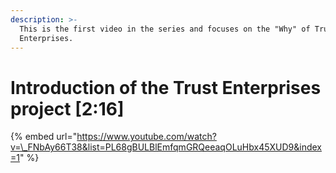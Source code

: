 ```yaml
---
description: >-
  This is the first video in the series and focuses on the "Why" of Trust
  Enterprises.
---
```


# Introduction of the Trust Enterprises project \[2:16\]

{% embed url="https://www.youtube.com/watch?v=\_FNbAy66T38&list=PL68gBULBlEmfqmGRQeeaqOLuHbx45XUD9&index=1" %}




